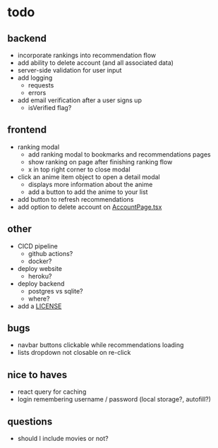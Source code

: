 # todo

## backend

- incorporate rankings into recommendation flow
- add ability to delete account (and all associated data)
- server-side validation for user input
- add logging
  - requests
  - errors
- add email verification after a user signs up
  - isVerified flag?

## frontend

- ranking modal
  - add ranking modal to bookmarks and recommendations pages
  - show ranking on page after finishing ranking flow
  - x in top right corner to close modal
- click an anime item object to open a detail modal
  - displays more information about the anime
  - add a button to add the anime to your list
- add button to refresh recommendations
- add option to delete account on [AccountPage.tsx](frontend/components/AccountPage.tsx)

## other

- CICD pipeline
  - github actions?
  - docker?
- deploy website
  - heroku?
- deploy backend
  - postgres vs sqlite?
  - where?
- add a [LICENSE](LICENSE)

## bugs

- navbar buttons clickable while recommendations loading
- lists dropdown not closable on re-click

## nice to haves

- react query for caching
- login remembering username / password (local storage?, autofill?)

## questions

- should I include movies or not?
